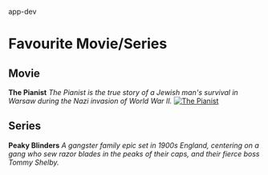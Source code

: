 app-dev
# Favourite Movie/Series 
## Movie
 **The Pianist**
*The Pianist is the true story of a Jewish man's survival in Warsaw during the Nazi invasion of World War II.*
[![The Pianist](/assets/images/pianist.jpg "The Pianist")](https://images-wixmp-ed30a86b8c4ca887773594c2.wixmp.com/f/5d608093-250f-4039-967f-ea8b3a36c56f/dd62puc-e26eb77b-1dac-4e22-8371-f9a59749e287.png?token=eyJ0eXAiOiJKV1QiLCJhbGciOiJIUzI1NiJ9.eyJzdWIiOiJ1cm46YXBwOjdlMGQxODg5ODIyNjQzNzNhNWYwZDQxNWVhMGQyNmUwIiwiaXNzIjoidXJuOmFwcDo3ZTBkMTg4OTgyMjY0MzczYTVmMGQ0MTVlYTBkMjZlMCIsIm9iaiI6W1t7InBhdGgiOiJcL2ZcLzVkNjA4MDkzLTI1MGYtNDAzOS05NjdmLWVhOGIzYTM2YzU2ZlwvZGQ2MnB1Yy1lMjZlYjc3Yi0xZGFjLTRlMjItODM3MS1mOWE1OTc0OWUyODcucG5nIn1dXSwiYXVkIjpbInVybjpzZXJ2aWNlOmZpbGUuZG93bmxvYWQiXX0.0hMZhDe6z5x0REDCTUbHnFaQDVH2-hyRJPa3OyW1TLM)

## Series 
**Peaky Blinders**
*A gangster family epic set in 1900s England, centering on a gang who sew razor blades in the peaks of their caps, and their fierce boss Tommy Shelby.*




